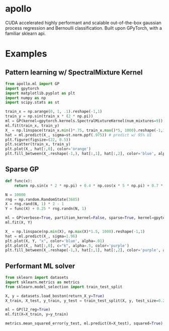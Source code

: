 # apollo
CUDA accelerated highly performant and scalable out-of-the-box gaussian process regression and Bernoulli classification. Built upon GPyTorch, with a familiar sklearn api.

# Examples
## Pattern learning w/ SpectralMixture Kernel
```python
from apollo.ml import GP
import gpytorch
import matplotlib.pyplot as plt
import numpy as np
import scipy.stats as st

train_x = np.arange(0, 1, .1).reshape(-1,1)
train_y = np.sin(train_x * (2 * np.pi))
ml = GP(kernel=gpytorch.kernels.SpectralMixtureKernel(num_mixtures=9))
ml.fit(train_x, train_y)
X_ = np.linspace(train_x.min()*.75, train_x.max()*5, 1000).reshape(-1,1).astype(np.float32)
hat = ml.predict(X_, sigma=st.norm.ppf(.975)) # predict w/ 95% UI
plt.figure(figsize=(22, 8.5))
plt.scatter(train_x, train_y)
plt.plot(X_, hat[:,0], color='orange')
plt.fill_between(X_.reshape(-1,), hat[:,1], hat[:,2], color='blue', alpha=.5)
```
## Sparse GP
```python
def func(x):
    return np.sin(x * 2 * np.pi) + 0.4 * np.cos(x * 5 * np.pi) + 0.7 * np.sin(x * 6 * np.pi)

N = 10000
rng = np.random.RandomState(3685)
X = rng.rand(N, 1) * 2 - 1
Y = func(X) + 0.25 * rng.randn(N, 1)

ml = GP(verbose=True, partition_kernel=False, sparse=True, kernel=gpytorch.kernels.MaternKernel(nu=2.5))
ml.fit(X, Y)

X_ = np.linspace(np.min(X), np.max(X)*1.5, 1000).reshape(-1,1)
hat = ml.predict(X_, sigma=1.96)
plt.plot(X, Y, "x", color='blue', alpha=.01)
plt.plot(X_, hat[:,0], c="k", alpha=.5, color='purple')
plt.fill_between(X_.reshape(-1,), hat[:,1], hat[:,2], color='purple', alpha=.5)
```
## Performant ML solver
```python
from sklearn import datasets
import sklearn.metrics as metrics
from sklearn.model_selection import train_test_split

X, y = datasets.load_boston(return_X_y=True)
X_train, X_test, y_train, y_test = train_test_split(X, y, test_size=0.25, random_state=3249)

ml = GP(l2_reg=True)
ml.fit(X=X_train, y=y_train)

metrics.mean_squared_error(y_test, ml.predict(X=X_test), squared=True)
```

